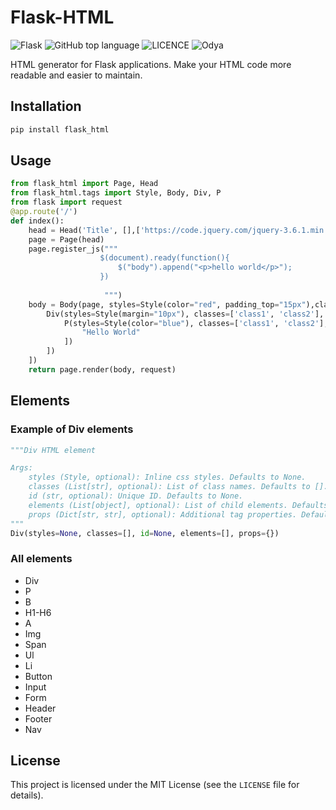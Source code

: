 # Flask-HTML
![Flask](https://img.shields.io/static/v1?label=under&message=Development&color=yellow&logo=flask)
![GitHub top language](https://img.shields.io/github/languages/top/Odya-LLC/flask_html)
![LICENCE](https://img.shields.io/github/license/Odya-LLC/flask_html)
![Odya](https://img.shields.io/static/v1?label=Developed_by&message=Odya&color=green&logo=python)



HTML generator for Flask applications. Make your HTML code more readable and easier to maintain.
## Installation
```bash
pip install flask_html
```

## Usage
```python
from flask_html import Page, Head
from flask_html.tags import Style, Body, Div, P
from flask import request
@app.route('/')
def index():
    head = Head('Title', [],['https://code.jquery.com/jquery-3.6.1.min.js'], [{"meta_property": "value"}])
    page = Page(head)
    page.register_js("""
                    $(document).ready(function(){
                        $("body").append("<p>hello world</p>");
                    })
                     
                     """)
    body = Body(page, styles=Style(color="red", padding_top="15px"),classes=['class1', 'class2'], id='body_id',elements=[
        Div(styles=Style(margin="10px"), classes=['class1', 'class2'], id='div_id', elements=[
            P(styles=Style(color="blue"), classes=['class1', 'class2'], id='p_id', elements=[
                "Hello World"
            ])
        ])
    ])
    return page.render(body, request)
```

## Elements

### Example of Div elements
```python
"""Div HTML element

Args:
    styles (Style, optional): Inline css styles. Defaults to None.
    classes (List[str], optional): List of class names. Defaults to [].
    id (str, optional): Unique ID. Defaults to None.
    elements (List[object], optional): List of child elements. Defaults to [].
    props (Dict[str, str], optional): Additional tag properties. Defaults to {}.
"""
Div(styles=None, classes=[], id=None, elements=[], props={})
```
### All elements

 - Div
 - P
 - B
 - H1-H6
 - A
 - Img
 - Span
 - Ul
 - Li
 - Button
 - Input
 - Form
 - Header
 - Footer
 - Nav

## License
This project is licensed under the MIT License (see the `LICENSE` file for details).